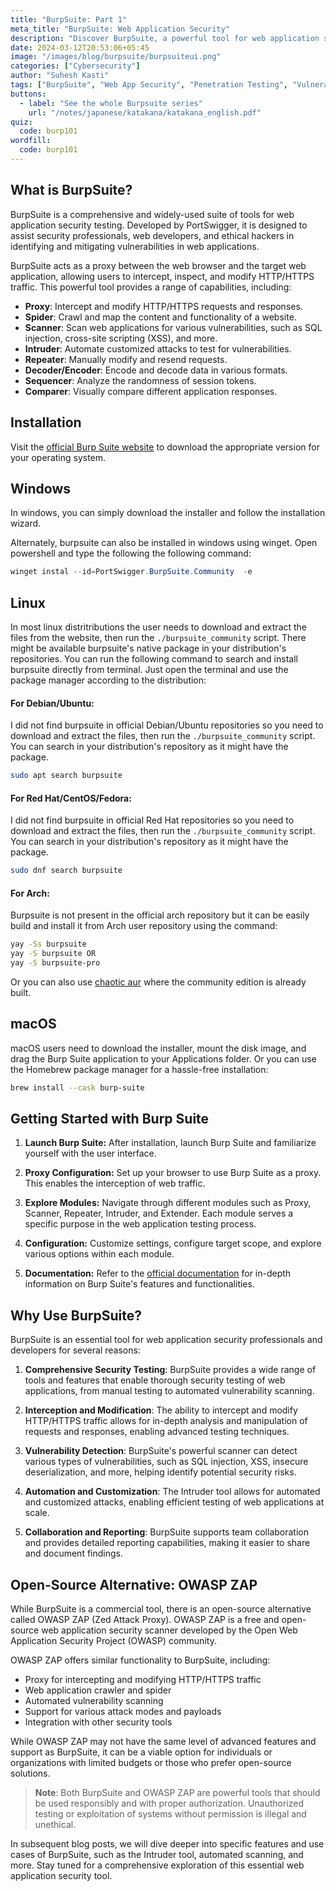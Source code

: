 ```yaml
---
title: "BurpSuite: Part 1"
meta_title: "BurpSuite: Web Application Security"
description: "Discover BurpSuite, a powerful tool for web application security testing, and learn about its features, use cases, and an open-source alternative called OWASP ZAP."
date: 2024-03-12T20:53:06+05:45
image: "/images/blog/burpsuite/burpsuiteui.png"
categories: ["Cybersecurity"]
author: "Suhesh Kasti"
tags: ["BurpSuite", "Web App Security", "Penetration Testing", "Vulnerability Scanning"]
buttons:
  - label: "See the whole Burpsuite series"
    url: "/notes/japanese/katakana/katakana_english.pdf"
quiz:
  code: burp101
wordfill:
  code: burp101
---
```


## What is BurpSuite?

BurpSuite is a comprehensive and widely-used suite of tools for web application security testing. Developed by PortSwigger, it is designed to assist security professionals, web developers, and ethical hackers in identifying and mitigating vulnerabilities in web applications.

BurpSuite acts as a proxy between the web browser and the target web application, allowing users to intercept, inspect, and modify HTTP/HTTPS traffic. This powerful tool provides a range of capabilities, including:

- **Proxy**: Intercept and modify HTTP/HTTPS requests and responses.
- **Spider**: Crawl and map the content and functionality of a website.
- **Scanner**: Scan web applications for various vulnerabilities, such as SQL injection, cross-site scripting (XSS), and more.
- **Intruder**: Automate customized attacks to test for vulnerabilities.
- **Repeater**: Manually modify and resend requests.
- **Decoder/Encoder**: Encode and decode data in various formats.
- **Sequencer**: Analyze the randomness of session tokens.
- **Comparer**: Visually compare different application responses.

## Installation

Visit the [official Burp Suite website](https://portswigger.net/burp/releases/community/latest) to download the appropriate version for your operating system.

## Windows

In windows, you can simply download the installer and follow the installation wizard.

Alternately, burpsuite can also be installed in windows using winget. Open powershell and type the following the following command:
``` ps1
winget instal --id=PortSwigger.BurpSuite.Community  -e
```

## Linux

In most linux distritributions the user needs to download and extract the files from the website, then run the `./burpsuite_community` script.
There might be available burpsuite's native package in your distribution's repositories. You can run the following command to search and install burpsuite directly from terminal. Just open the terminal and use the package manager according to the distribution:

#### For Debian/Ubuntu:

I did not find burpsuite in official Debian/Ubuntu repositories so you need to download and extract the files, then run the `./burpsuite_community` script.
You can search in your distribution's repository as it might have the package.
```bash
sudo apt search burpsuite
```

#### For Red Hat/CentOS/Fedora:

I did not find burpsuite in official Red Hat repositories so you need to download and extract the files, then run the `./burpsuite_community` script.
You can search in your distribution's repository as it might have the package.
```bash
sudo dnf search burpsuite
```

#### For Arch:

Burpsuite is not present in the official arch repository but it can be easily build and install it from Arch user repository using the command:
```bash
yay -Ss burpsuite
yay -S burpsuite OR
yay -S burpsuite-pro
```
Or you can also use [chaotic aur](https://aur.chaotic.cx/) where the community edition is already built. 

## macOS

macOS users need to download the installer, mount the disk image, and drag the Burp Suite application to your Applications folder.
Or you can use the Homebrew package manager for a hassle-free installation:
```bash
brew install --cask burp-suite
```

## Getting Started with Burp Suite

1. **Launch Burp Suite:** After installation, launch Burp Suite and familiarize yourself with the user interface.

2. **Proxy Configuration:** Set up your browser to use Burp Suite as a proxy. This enables the interception of web traffic.

3. **Explore Modules:** Navigate through different modules such as Proxy, Scanner, Repeater, Intruder, and Extender. Each module serves a specific purpose in the web application testing process.

4. **Configuration:** Customize settings, configure target scope, and explore various options within each module.

5. **Documentation:** Refer to the [official documentation](https://portswigger.net/burp/documentation) for in-depth information on Burp Suite's features and functionalities.
## Why Use BurpSuite?

BurpSuite is an essential tool for web application security professionals and developers for several reasons:

1. **Comprehensive Security Testing**: BurpSuite provides a wide range of tools and features that enable thorough security testing of web applications, from manual testing to automated vulnerability scanning.

2. **Interception and Modification**: The ability to intercept and modify HTTP/HTTPS traffic allows for in-depth analysis and manipulation of requests and responses, enabling advanced testing techniques.

3. **Vulnerability Detection**: BurpSuite's powerful scanner can detect various types of vulnerabilities, such as SQL injection, XSS, insecure deserialization, and more, helping identify potential security risks.

4. **Automation and Customization**: The Intruder tool allows for automated and customized attacks, enabling efficient testing of web applications at scale.

5. **Collaboration and Reporting**: BurpSuite supports team collaboration and provides detailed reporting capabilities, making it easier to share and document findings.

## Open-Source Alternative: OWASP ZAP

While BurpSuite is a commercial tool, there is an open-source alternative called OWASP ZAP (Zed Attack Proxy). OWASP ZAP is a free and open-source web application security scanner developed by the Open Web Application Security Project (OWASP) community.

OWASP ZAP offers similar functionality to BurpSuite, including:

- Proxy for intercepting and modifying HTTP/HTTPS traffic
- Web application crawler and spider
- Automated vulnerability scanning
- Support for various attack modes and payloads
- Integration with other security tools

While OWASP ZAP may not have the same level of advanced features and support as BurpSuite, it can be a viable option for individuals or organizations with limited budgets or those who prefer open-source solutions.

> **Note**: Both BurpSuite and OWASP ZAP are powerful tools that should be used responsibly and with proper authorization. Unauthorized testing or exploitation of systems without permission is illegal and unethical.

In subsequent blog posts, we will dive deeper into specific features and use cases of BurpSuite, such as the Intruder tool, automated scanning, and more. Stay tuned for a comprehensive exploration of this essential web application security tool.
